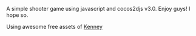 A simple shooter game using javascript and cocos2djs v3.0. Enjoy guys! I hope so.

Using awesome free assets of [Kenney](http://kenney.nl/)
